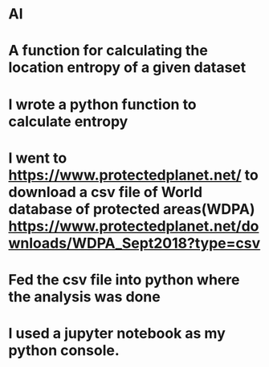 # AI
# A function for calculating the location entropy of a given dataset
# I wrote a python function to calculate entropy
# I went to https://www.protectedplanet.net/ to download a csv file of World database of protected areas(WDPA)      https://www.protectedplanet.net/downloads/WDPA_Sept2018?type=csv
# Fed the csv file into python where the analysis was done
# I used a jupyter notebook as my python console. 
